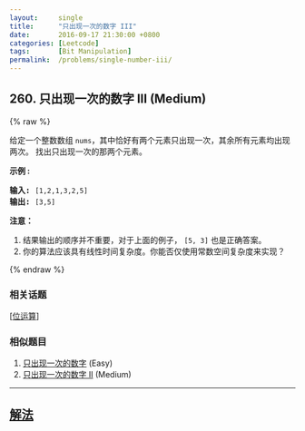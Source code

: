 ```yaml
---
layout:     single
title:      "只出现一次的数字 III"
date:       2016-09-17 21:30:00 +0800
categories: [Leetcode]
tags:       [Bit Manipulation]
permalink:  /problems/single-number-iii/
---
```


## 260. 只出现一次的数字 III (Medium)

{% raw %}

<p>给定一个整数数组&nbsp;<code>nums</code>，其中恰好有两个元素只出现一次，其余所有元素均出现两次。 找出只出现一次的那两个元素。</p>

<p><strong>示例 :</strong></p>

<pre><strong>输入:</strong> <code>[1,2,1,3,2,5]</code>
<strong>输出:</strong> <code>[3,5]</code></pre>

<p><strong>注意：</strong></p>

<ol>
	<li>结果输出的顺序并不重要，对于上面的例子，&nbsp;<code>[5, 3]</code>&nbsp;也是正确答案。</li>
	<li>你的算法应该具有线性时间复杂度。你能否仅使用常数空间复杂度来实现？</li>
</ol>

{% endraw %}

### 相关话题
  [[位运算](https://github.com/openset/leetcode/tree/master/tag/bit-manipulation/README.md)]

### 相似题目
  1. [只出现一次的数字](/problems/single-number) (Easy)
  1. [只出现一次的数字 II](/problems/single-number-ii) (Medium)

---

## [解法](https://github.com/openset/leetcode/tree/master/problems/single-number-iii)
